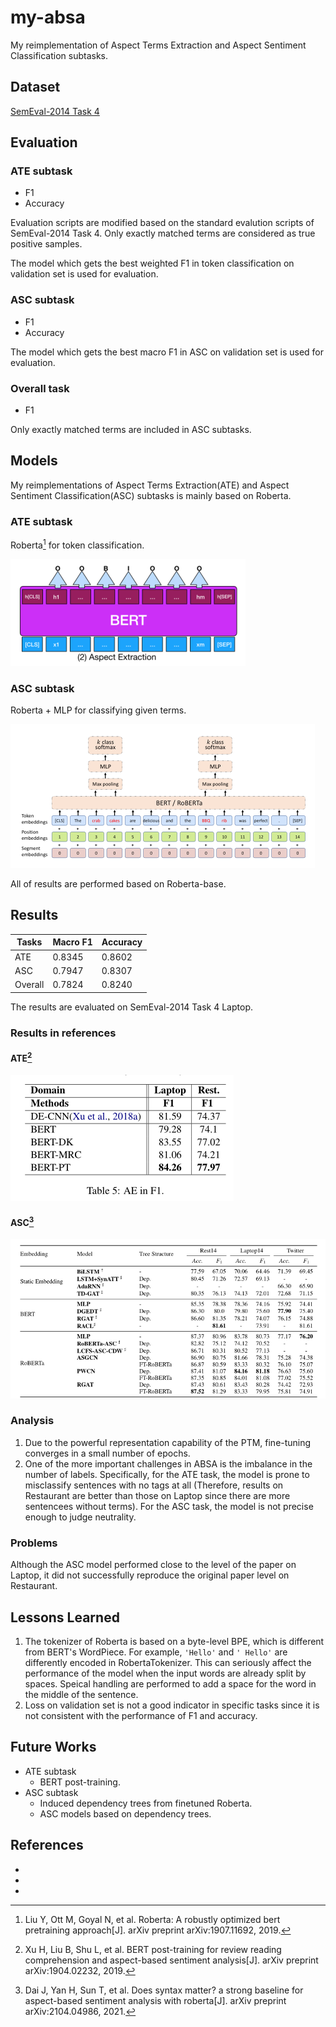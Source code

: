 # my-absa
My reimplementation of Aspect Terms Extraction and Aspect Sentiment Classification subtasks.

## Dataset

[SemEval-2014 Task 4](https://alt.qcri.org/semeval2014/task4/)

## Evaluation

### ATE subtask

* F1
* Accuracy

Evaluation scripts are modified based on the standard evalution scripts of SemEval-2014 Task 4. Only exactly matched terms are considered as true positive samples.

The model which gets the best weighted F1 in token classification on validation set is used for evaluation.

### ASC subtask

* F1
* Accuracy

The model which gets the best macro F1 in ASC on validation set is used for evaluation.

### Overall task

* F1

Only exactly matched terms are included in ASC subtasks.

## Models

My reimplementations of Aspect Terms Extraction(ATE) and Aspect Sentiment Classification(ASC) subtasks  is mainly based on Roberta.

### ATE subtask

Roberta[^2] for token classification.

![](assets/ate-roberta.png)

### ASC subtask

Roberta + MLP for classifying given terms.

![](assets/asc-roberta.png)

All of results are performed based on Roberta-base.

## Results

| Tasks   | Macro F1 | Accuracy |
| ------- | -------- | -------- |
| ATE     | 0.8345   | 0.8602   |
| ASC     | 0.7947   | 0.8307   |
| Overall | 0.7824   | 0.8240   |

The results are evaluated on SemEval-2014 Task 4 Laptop.

### Results in references

#### ATE[^1]

![](assets/ate-ref.png)

#### ASC[^3]

![](assets/asc-ref.png)

### Analysis

1. Due to the powerful representation capability of the PTM, fine-tuning converges in a small number of epochs.
2. One of the more important challenges in ABSA is the imbalance in the number of labels. Specifically, for the ATE task, the model is prone to misclassify sentences with no tags at all (Therefore, results on Restaurant are better than those on Laptop since there are more sentencees without terms). For the ASC task, the model is not precise enough to judge neutrality.

### Problems

Although the ASC model performed close to the level of the paper on Laptop, it did not successfully reproduce the original paper level on Restaurant.

## Lessons Learned

1. The tokenizer of Roberta is based on a byte-level BPE, which is different from BERT's WordPiece. For example, `'Hello'` and `' Hello'` are differently encoded in RobertaTokenizer.  This can seriously affect the performance of the model when the input words are already split by spaces. Speical handling are performed to add a space for the word in the middle of the sentence.
2. Loss on validation set is not a good indicator in specific tasks since it is not consistent with the performance of F1 and accuracy.

## Future Works

* ATE subtask
  * BERT post-training.
* ASC subtask
  * Induced dependency trees from finetuned Roberta.
  * ASC models based on dependency trees.

## References

- [^1]: Xu H, Liu B, Shu L, et al. BERT post-training for review reading comprehension and aspect-based sentiment analysis[J]. arXiv preprint arXiv:1904.02232, 2019.

- [^2]: Liu Y, Ott M, Goyal N, et al. Roberta: A robustly optimized bert pretraining approach[J]. arXiv preprint arXiv:1907.11692, 2019.

- [^3]: Dai J, Yan H, Sun T, et al. Does syntax matter? a strong baseline for aspect-based sentiment analysis with roberta[J]. arXiv preprint arXiv:2104.04986, 2021.

